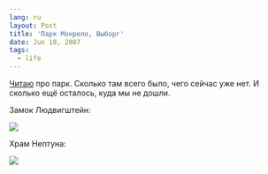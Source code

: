 ```yaml
---
lang: ru
layout: Post
title: 'Парк Монрепо, Выборг'
date: Jun 18, 2007
tags:
  - life
---
```


[Читаю](http://arhiopterikc.livejournal.com/37093.html) про парк. Сколько там всего было, чего сейчас уже нет. И сколько ещё осталось, куда мы не дошли.

<!--more-->

Замок Людвигштейн:

![](http://wow.sapegin.me/2o1C0J030Z3i/Sapegin-Artem-20D-2007-05-27-359-5986.jpg)

Храм Нептуна:

![](http://wow.sapegin.me/2l1X1n1v3218/Sapegin-Artem-20D-2007-05-27-359-5935.jpg)
